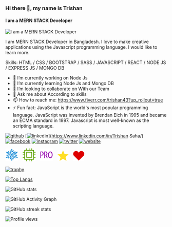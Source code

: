 ### Hi there 👋, my name is Trishan
#### I am a MERN STACK Developer
![I am a MERN STACK Developer](https://images.unsplash.com/photo-1607970669494-309137683be5?ixid=MnwxMjA3fDB8MHxwaG90by1wYWdlfHx8fGVufDB8fHx8&ixlib=rb-1.2.1&auto=format&fit=crop&w=750&q=80)

I am MERN STACK Developer in Bangladesh. I love to make creative applications using the Javascript programming language. I would like to learn more.

Skills: HTML / CSS / BOOTSTRAP / SASS / JAVASCRIPT / REACT / NODE JS / EXPRESS JS /  MONGO DB

- 🔭 I’m currently working on Node Js 
- 🌱 I’m currently learning Node Js and Mongo DB 
- 👯 I’m looking to collaborate on With our Team  
- 💬 Ask me about According to skills  
- 📫 How to reach me: https://www.fiverr.com/trishan43?up_rollout=true 
- ⚡ Fun fact: JavaScript is the world's most popular programming language. JavaScript was invented by Brendan Eich in 1995 and became an ECMA standard in 1997. Javascript is most well-known as the scripting language. 


[<img src='https://cdn.jsdelivr.net/npm/simple-icons@3.0.1/icons/github.svg' alt='github' height='40'>](https://github.com/TRISHAN00)  [<img src='https://cdn.jsdelivr.net/npm/simple-icons@3.0.1/icons/linkedin.svg' alt='linkedin' height='40'>](https://www.linkedin.com/in/Trishan Saha/)  [<img src='https://cdn.jsdelivr.net/npm/simple-icons@3.0.1/icons/facebook.svg' alt='facebook' height='40'>](https://www.facebook.com/trishan43)  [<img src='https://cdn.jsdelivr.net/npm/simple-icons@3.0.1/icons/instagram.svg' alt='instagram' height='40'>](https://www.instagram.com/s.trishan/)  [<img src='https://cdn.jsdelivr.net/npm/simple-icons@3.0.1/icons/twitter.svg' alt='twitter' height='40'>](https://twitter.com/developerweb0)  [<img src='https://cdn.jsdelivr.net/npm/simple-icons@3.0.1/icons/icloud.svg' alt='website' height='40'>](www.trishansaha.com)  

<a href='https://archiveprogram.github.com/'><img src='https://raw.githubusercontent.com/acervenky/animated-github-badges/master/assets/acbadge.gif' width='40' height='40'></a> <a href='https://docs.github.com/en/developers'><img src='https://raw.githubusercontent.com/acervenky/animated-github-badges/master/assets/devbadge.gif' width='40' height='40'></a> <a href='https://github.com/pricing'><img src='https://raw.githubusercontent.com/acervenky/animated-github-badges/master/assets/pro.gif' width='40' height='40'></a> <a href='https://stars.github.com/'><img src='https://raw.githubusercontent.com/acervenky/animated-github-badges/master/assets/starbadge.gif' width='35' height='35'></a> <a href='https://docs.github.com/en/github/supporting-the-open-source-community-with-github-sponsors'><img src='https://raw.githubusercontent.com/acervenky/animated-github-badges/master/assets/sponsorbadge.gif' width='35' height='35'></a> 

[![trophy](https://github-profile-trophy.vercel.app/?username=TRISHAN00)](https://github.com/ryo-ma/github-profile-trophy)

[![Top Langs](https://github-readme-stats.vercel.app/api/top-langs/?username=TRISHAN00)](https://github.com/anuraghazra/github-readme-stats)

![GitHub stats](https://github-readme-stats.vercel.app/api?username=TRISHAN00&show_icons=true)  

![GitHub Activity Graph](https://activity-graph.herokuapp.com/graph?username=TRISHAN00)  

![GitHub streak stats](https://github-readme-streak-stats.herokuapp.com/?user=TRISHAN00)  

![Profile views](https://gpvc.arturio.dev/TRISHAN00)  
